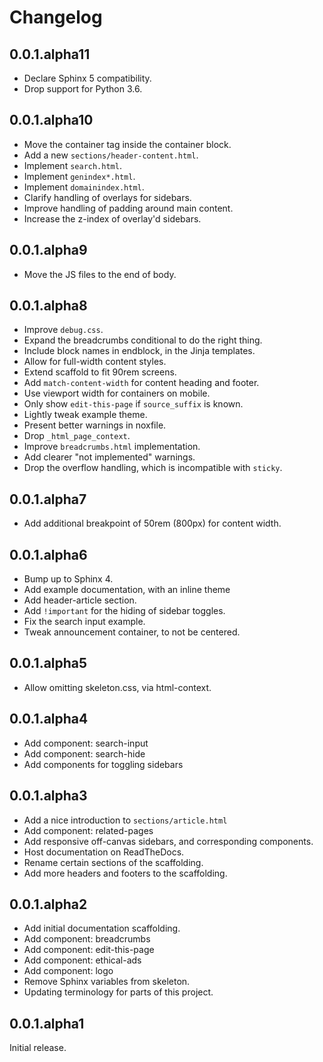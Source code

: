 # Changelog

## 0.0.1.alpha11

- Declare Sphinx 5 compatibility.
- Drop support for Python 3.6.

## 0.0.1.alpha10

- Move the container tag inside the container block.
- Add a new `sections/header-content.html`.
- Implement `search.html`.
- Implement `genindex*.html`.
- Implement `domainindex.html`.
- Clarify handling of overlays for sidebars.
- Improve handling of padding around main content.
- Increase the z-index of overlay'd sidebars.

## 0.0.1.alpha9

- Move the JS files to the end of body.

## 0.0.1.alpha8

- Improve `debug.css`.
- Expand the breadcrumbs conditional to do the right thing.
- Include block names in endblock, in the Jinja templates.
- Allow for full-width content styles.
- Extend scaffold to fit 90rem screens.
- Add `match-content-width` for content heading and footer.
- Use viewport width for containers on mobile.
- Only show `edit-this-page` if `source_suffix` is known.
- Lightly tweak example theme.
- Present better warnings in noxfile.
- Drop `_html_page_context`.
- Improve `breadcrumbs.html` implementation.
- Add clearer "not implemented" warnings.
- Drop the overflow handling, which is incompatible with `sticky`.

## 0.0.1.alpha7

- Add additional breakpoint of 50rem (800px) for content width.

## 0.0.1.alpha6

- Bump up to Sphinx 4.
- Add example documentation, with an inline theme
- Add header-article section.
- Add `!important` for the hiding of sidebar toggles.
- Fix the search input example.
- Tweak announcement container, to not be centered.

## 0.0.1.alpha5

- Allow omitting skeleton.css, via html-context.

## 0.0.1.alpha4

- Add component: search-input
- Add component: search-hide
- Add components for toggling sidebars

## 0.0.1.alpha3

- Add a nice introduction to `sections/article.html`
- Add component: related-pages
- Add responsive off-canvas sidebars, and corresponding components.
- Host documentation on ReadTheDocs.
- Rename certain sections of the scaffolding.
- Add more headers and footers to the scaffolding.

## 0.0.1.alpha2

- Add initial documentation scaffolding.
- Add component: breadcrumbs
- Add component: edit-this-page
- Add component: ethical-ads
- Add component: logo
- Remove Sphinx variables from skeleton.
- Updating terminology for parts of this project.

## 0.0.1.alpha1

Initial release.
